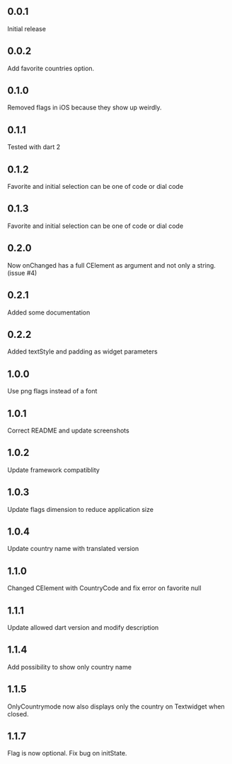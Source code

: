## 0.0.1

Initial release

## 0.0.2

Add favorite countries option.

## 0.1.0

Removed flags in iOS because they show up weirdly.

## 0.1.1

Tested with dart 2

## 0.1.2

Favorite and initial selection can be one of code or dial code

## 0.1.3

Favorite and initial selection can be one of code or dial code

## 0.2.0

Now onChanged has a full CElement as argument and not only a string. (issue #4)

## 0.2.1

Added some documentation

## 0.2.2

Added textStyle and padding as widget parameters

## 1.0.0

Use png flags instead of a font

## 1.0.1

Correct README and update screenshots

## 1.0.2

Update framework compatiblity

## 1.0.3

Update flags dimension to reduce application size

## 1.0.4

Update country name with translated version

## 1.1.0

Changed CElement with CountryCode and fix error on favorite null

## 1.1.1

Update allowed dart version and modify description

## 1.1.4

Add possibility to show only country name

## 1.1.5

OnlyCountrymode now also displays only the country on Textwidget when closed.

## 1.1.7

Flag is now optional. Fix bug on initState.


